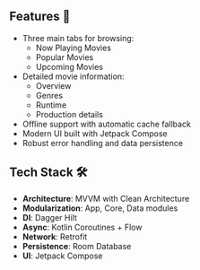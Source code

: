 ## Features 🚀
- Three main tabs for browsing:
  - Now Playing Movies
  - Popular Movies
  - Upcoming Movies
- Detailed movie information:
  - Overview
  - Genres
  - Runtime
  - Production details
- Offline support with automatic cache fallback
- Modern UI built with Jetpack Compose
- Robust error handling and data persistence

## Tech Stack 🛠️
- **Architecture**: MVVM with Clean Architecture
- **Modularization**: App, Core, Data modules
- **DI**: Dagger Hilt
- **Async**: Kotlin Coroutines + Flow
- **Network**: Retrofit 
- **Persistence**: Room Database
- **UI**: Jetpack Compose
